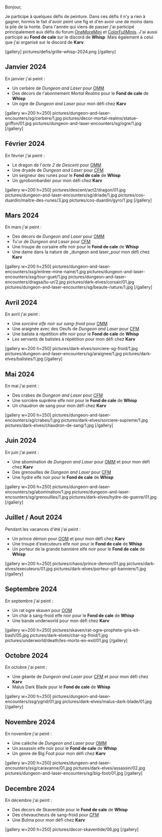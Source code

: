 Bonjour,

Je participe à quelques défis de peinture. 
Dans ces défis il n'y a rien à gagner, hormis le fait d'avoir peint une fig et d'en avoir une de moins dans la pile de la honte.
Dans l'année qui viens de passer j'ai participé principalement aux défis du 
forum [OneMoreMini](https://onemoremini.fr/topic/203/calendrier-des-d%C3%A9fis-mensuels) 
et [ColorFullMinis](https://taverne.colorfulminis.com/t/defis-cfm-annee-2024/5163). 
J'ai aussi participé au __Fond de cale__ sur le discord de __Whisp__. 
Mais également à celui que j'ai organisé sur le discord de __Karv__. 

[gallery]
pictures/defis/grille-whisp-2024.png
[/gallery]

## Janvier 2024

En janvier j'ai peint :
* Un cerbère de _Dungeon and Laser_ pour [OMM](https://onemoremini.fr/topic/601/d%C3%A9fi-janvier-2024-mythologie?_=1730618194390)
* Des décors de l'abonnement _Mortal Realms_ pour le __Fond de cale__ de __Whisp__
* Un ogre de _Dungeon and Laser_ pour mon défi chez __Karv__

[gallery w=200 h=250]
pictures/dungeon-and-laser-encounters/sg/cerbere/1.jpg
pictures/decor-mortal-realms/statue-griffon/01.jpg
pictures/dungeon-and-laser-encounters/sg/ogre/1.jpg
[/gallery]

## Février 2024

En février j'ai peint :
* Le dragon de l'_acte 2 de Descent_ pour [OMM](https://onemoremini.fr/topic/612/d%C3%A9fi-f%C3%A9vrier-2024-japoniaiserie)
* Une dryade de _Dungeon and Laser_ pour [CFM](https://taverne.colorfulminis.com/t/defi-fevrier-2024-fee/5340)
* Un seigneur des runes pour le __Fond de cale__ de __Whisp__
* Un gyrobombardier pour mon défi chez __Karv__

[gallery w=200 h=250]
pictures/descent/act2/dragon/01.jpg
pictures/dungeon-and-laser-encounters/sg/driade/1.jpg
pictures/cos-duardin/maitre-des-runes/3.jpg
pictures/cos-duardin/gyro/1.jpg
[/gallery]

## Mars 2024

En mars j'ai peint :
* Des décors de _Dungeon and Laser_ pour [OMM](https://onemoremini.fr/topic/618/d%C3%A9fi-mars-2024-routine-de-construction-7-2-1-lanc%C3%A9e)
* Tu'ur de _Dungeon and Laser_ pour [CFM](https://taverne.colorfulminis.com/t/defi-en-mars-et-ca-repart/5379)
* Une troupe de corsaire elfe noir pour le __Fond de cale__ de __Whisp__
* Une dame dans la nature de _dungeon and laser_pour mon défi chez __Karv__

[gallery w=200 h=250]
pictures/dungeon-and-laser-encounters/ssg/entree-mine-naine/1.jpg
pictures/dungeon-and-laser-encounters/ssg/tour-guet/1.jpg
pictures/dungeon-and-laser-encounters/dragsa/tu-ur/2.jpg
pictures/dark-elves/corsair/01.jpg
pictures/dungeon-and-laser-encounters/sg/beaute-nature/1.jpg
[/gallery]

## Avril 2024

En avril j'ai peint :
* Une _sorcière elfe noir sur sang-froid_ pour [OMM](https://onemoremini.fr/topic/627/d%C3%A9fi-mai-2024-monty-pitous)
* Une araignée avec des Oeufs de _Dungeon and Laser_ pour [CFM](https://taverne.colorfulminis.com/t/defi-avril-2024-oeuf-s/5436)
* Une baliste à répétition elfe noir pour le __Fond de cale__ de __Whisp__
* Les servants de balistes à répétition pour mon défi chez __Karv__

[gallery w=200 h=250]
pictures/dark-elves/sorciere-sg-froid/1.jpg
pictures/dungeon-and-laser-encounters/sg/araignee/1.jpg
pictures/dark-elves/balistes/1.jpg
[/gallery]

## Mai 2024

En mai j'ai peint :
* Des crabes de _Dungeon and Laser_  pour [CFM](https://taverne.colorfulminis.com/t/defi-mai-2024-mermay/5480)
* Une sorcière suprême elfe noir pour le __Fond de cale__ de __Whisp__
* Un chaudron de sang pour mon défi chez __Karv__

[gallery w=200 h=250]
pictures/dungeon-and-laser-encounters/sg/crabes/1.jpg
pictures/dark-elves/sorciere-supreme/1.jpg
pictures/dark-elves/chaudron-de-sang/1.jpg
[/gallery]

## Juin 2024

En juin j'ai peint :
* Une abomination de _Dungeon and Laser_ pour [OMM](https://onemoremini.fr/topic/635/d%C3%A9fi-juin-2024-gros-et-ou-degueulasse) et pour mon défi chez __Karv__
* Des grenouilles de _Dungeon and Laser_ pour [CFM](https://taverne.colorfulminis.com/t/defi-juin-2024-petit-et-ou-mignon/5535)
* Une hydre  elfe noir pour le __Fond de cale__ de __Whisp__

[gallery w=200 h=250]
pictures/dungeon-and-laser-encounters/sg/abomination/1.jpg
pictures/dungeon-and-laser-encounters/sg/grenouilles/1.jpg
pictures/dark-elves/hydre-de-guerre/01.jpg
[/gallery]

## Juillet / Aout 2024

Pendant les vacances d'été j'ai peint :
* Un prince démon pour [OOM](https://onemoremini.fr/topic/636/d%C3%A9fi-summer-days-2024-juillet-aout) et pour mon défi chez __Karv__
* Une troupe d'exécuteurs elfe noir pour le __Fond de cale__ de __Whisp__
* Un porteur de la grande bannière elfe noir pour le __Fond de cale__ de __Whisp__

[gallery w=200 h=250]
pictures/chaos/prince-demon/01.jpg
pictures/dark-elves/executeurs/01.jpg
pictures/dark-elves/porteur-gd-banniere/1.jpg
[/gallery]

## Septembre 2024

En septembre j'ai peint :
* Un rat ogre skaven pour [OOM](https://onemoremini.fr/topic/640/d%C3%A9fi-septembre-2024-high-tech-hate)
* Un char à sang-froid elfe noir pour le __Fond de cale__ de __Whisp__
* Une bande underworld pour mon défi chez __Karv__

[gallery w=200 h=250]
pictures/skaven/rat-ogre-prophete-gris-kit-bash/05.jpg
pictures/dark-elves/char-sg-froid/1.jpg
pictures/underworld/death/les-morts-en-exil/01.jpg
[/gallery]

## Octobre 2024

En octobre j'ai peint :
* Une géante de _Dungeon and Laser_ pour [CFM](https://taverne.colorfulminis.com/t/defi-octobre-2024-pink-lady/5690) et pour mon défi chez __Karv__
* Malus Dark Blade pour le __Fond de cale__ de __Whisp__

[gallery w=200 h=250]
pictures/dungeon-and-laser-encounters/ssg/ygrid/01.jpg
pictures/dark-elves/malus-dark-blade/01.jpg
[/gallery]

## Novembre 2024

En novembre j'ai peint :
* Une calèche de _Dungeon and Laser_ pour [OMM](https://onemoremini.fr/topic/645/d%C3%A9fi-novembre-2024-mad-drivers)
* Un assassin elfe noir pour le __Fond de cale__ de __Whisp__
* Un genre de Big Foot pour mon défi chez __Karv__

[gallery w=200 h=250]
pictures/dungeon-and-laser-encounters/ssg/caravanne/01.jpg
pictures/dark-elves/assassin/02.jpg
pictures/dungeon-and-laser-encounters/sg/big-foot/01.jpg
[/gallery]

## Decembre 2024

En décembre j'ai peint :
* Des decors de Skaventide pour le __Fond de cale__ de __Whisp__
* Des chevaucheurs de sang-froid pour [CFM](https://taverne.colorfulminis.com/t/defi-decembre-2024-chevalier/5777) 
* Une Bulma pour mon défi chez __Karv__

[gallery w=200 h=250]
pictures/decor-skaventide/06.jpg
[/gallery]
